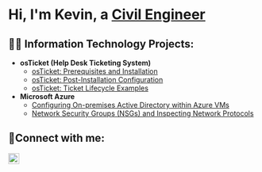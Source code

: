 <h1>Hi, I'm Kevin, a <a href="https://linkedin.com/in/kevin-macaspac-b64a1924a">Civil Engineer </a></h1>

<h2>👨‍💻 Information Technology Projects:</h2>

- <b>osTicket (Help Desk Ticketing System)</b>
  - [osTicket: Prerequisites and Installation](https://github.com/kevmac233/osticket-prereqs)
  - [osTicket: Post-Installation Configuration](https://github.com/kevmac233/post-install-config)
  - [osTicket: Ticket Lifecycle Examples](https://github.com/kevmac233/ticket-lifecycle)
- <b>Microsoft Azure</b>
  - [Configuring On-premises Active Directory within Azure VMs](https://github.com/kevmac233/configure-ad)
  - [Network Security Groups (NSGs) and Inspecting Network Protocols](https://github.com/kevmac233/azure-network-protocols)

<h2>🤳Connect with me:</h2>

[<img align="left" alt="Josh | LinkedIn" width="22px" src="https://cdn.jsdelivr.net/npm/simple-icons@v3/icons/linkedin.svg" />][linkedin]

[linkedin]: https://linkedin.com/in/kevin-macaspac-b64a1924a
